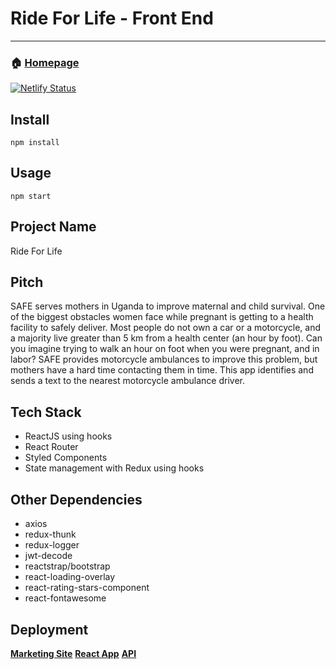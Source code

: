 # Ride For Life - Front End
***
### 🏠 [Homepage](https://rfl.netlify.com/)
[![Netlify Status](https://api.netlify.com/api/v1/badges/2937dd01-8644-41c5-9448-8f5904fdcafc/deploy-status)](https://rfl.netlify.com)
## Install
`npm install`
## Usage
`npm start`

## Project Name
Ride For Life

## Pitch
SAFE serves mothers in Uganda to improve maternal and child survival. One of the biggest obstacles women face while pregnant is getting to a health facility to safely deliver. Most people do not own a car or a motorcycle, and a majority live greater than 5 km from a health center (an hour by foot). Can you imagine trying to walk an hour on foot when you were pregnant, and in labor? SAFE provides motorcycle ambulances to improve this problem, but mothers have a hard time contacting them in time. This app identifies and sends a text to the nearest motorcycle ambulance driver.

## Tech Stack
- ReactJS using hooks
- React Router
- Styled Components
- State management with Redux using hooks

## Other Dependencies
- axios
- redux-thunk
- redux-logger
- jwt-decode
- reactstrap/bootstrap
- react-loading-overlay
- react-rating-stars-component
- react-fontawesome

## Deployment
[**Marketing Site**](https://saferidefl.netlify.com/)
[**React App**](https://rfl.netlify.com/)
[**API**](https://rideforlife-backend.herokuapp.com/)